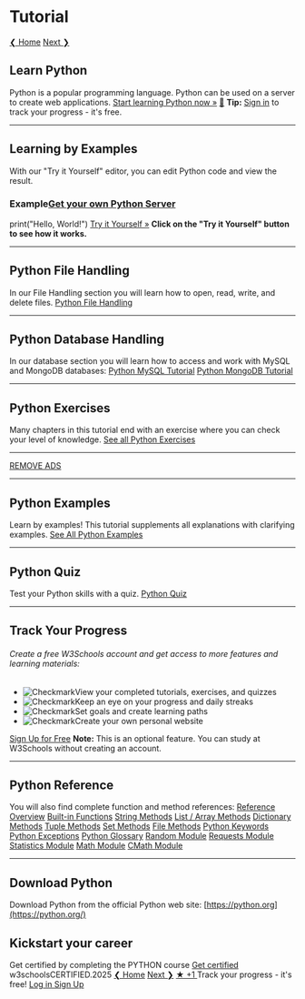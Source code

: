 # Tutorial
[❮ Home](https://www.w3schools.com/default.asp) [Next ❯](https://www.w3schools.com/python/python_intro.asp)
## Learn Python
Python is a popular programming language.
Python can be used on a server to create web applications.
[Start learning Python now »](https://www.w3schools.com/python/python_intro.asp)
[ 🏁](https://profile.w3schools.com/signup "Create a free account to track your progress")
**Tip:** [Sign in](https://profile.w3schools.com/signup "Create a free account to track your progress and earn XP") to track your progress - it's free.
* * *
## Learning by Examples
With our "Try it Yourself" editor, you can edit Python code and view the result.
### Example[Get your own Python Server](https://www.w3schools.com/python/python_server.asp "W3Schools Spaces")
print("Hello, World!")
[Try it Yourself »](https://www.w3schools.com/python/trypython.asp?filename=demo_default)
**Click on the "Try it Yourself" button to see how it works.**
* * *
## Python File Handling
In our File Handling section you will learn how to open, read, write, and delete files.
[Python File Handling](https://www.w3schools.com/python/python_file_handling.asp)
* * *
## Python Database Handling
In our database section you will learn how to access and work with MySQL and MongoDB databases:
[Python MySQL Tutorial](https://www.w3schools.com/python/python_mysql_getstarted.asp)
[Python MongoDB Tutorial](https://www.w3schools.com/python/python_mongodb_getstarted.asp)
* * *
## Python Exercises
Many chapters in this tutorial end with an exercise where you can check your level of knowledge.
[See all Python Exercises](https://www.w3schools.com/python/python_exercises.asp)
* * *
[REMOVE ADS](https://order.w3schools.com/plans)
* * *
## Python Examples
Learn by examples! This tutorial supplements all explanations with clarifying examples.
[See All Python Examples](https://www.w3schools.com/python/python_examples.asp)
* * *
## Python Quiz
Test your Python skills with a quiz.
[Python Quiz](https://www.w3schools.com/python/python_quiz.asp)
* * *
## Track Your Progress
###### Create a free W3Schools account and get access to more features and learning materials:


  * ![Checkmark](https://www.w3schools.com/spaces/files/check3.db67d31e.svg)View your completed tutorials, exercises, and quizzes
  * ![Checkmark](https://www.w3schools.com/spaces/files/check3.db67d31e.svg)Keep an eye on your progress and daily streaks
  * ![Checkmark](https://www.w3schools.com/spaces/files/check3.db67d31e.svg)Set goals and create learning paths
  * ![Checkmark](https://www.w3schools.com/spaces/files/check3.db67d31e.svg)Create your own personal website


[Sign Up for Free](https://profile.w3schools.com/sign-up?redirect_url=https%3A%2F%2Fwww.w3schools.com%2Fpython%2Fdefault.asp "Sign up to try My Learning")
**Note:** This is an optional feature. You can study at W3Schools without creating an account.
* * *
## Python Reference
You will also find complete function and method references:
[Reference Overview](https://www.w3schools.com/python/python_reference.asp) [Built-in Functions](https://www.w3schools.com/python/python_ref_functions.asp) [String Methods](https://www.w3schools.com/python/python_ref_string.asp) [List / Array Methods](https://www.w3schools.com/python/python_ref_list.asp) [Dictionary Methods](https://www.w3schools.com/python/python_ref_dictionary.asp) [Tuple Methods](https://www.w3schools.com/python/python_ref_tuple.asp) [Set Methods](https://www.w3schools.com/python/python_ref_set.asp) [File Methods](https://www.w3schools.com/python/python_ref_file.asp) [Python Keywords](https://www.w3schools.com/python/python_ref_keywords.asp) [Python Exceptions](https://www.w3schools.com/python/python_ref_exceptions.asp) [Python Glossary](https://www.w3schools.com/python/python_ref_glossary.asp) [Random Module](https://www.w3schools.com/python/module_random.asp) [Requests Module](https://www.w3schools.com/python/module_requests.asp) [Statistics Module](https://www.w3schools.com/python/module_statistics.asp) [Math Module](https://www.w3schools.com/python/module_math.asp) [CMath Module](https://www.w3schools.com/python/module_cmath.asp)
* * *
## Download Python
Download Python from the official Python web site: [https://python.org](https://python.org/)


## Kickstart your career
Get certified by completing the PYTHON course
[Get certified](https://campus.w3schools.com/collections/course-catalog/products/python-course?utm_source=classic&utm_medium=tutorials&utm_campaign=first-page-ad) w3schoolsCERTIFIED.2025
[❮ Home](https://www.w3schools.com/default.asp) [Next ❯](https://www.w3schools.com/python/python_intro.asp)
[ ★ +1 ](https://profile.w3schools.com/log-in?redirect_url=https%3A%2F%2Fwww.w3schools.com%2Fpython%2Fdefault.asp "Your W3Schools Profile")
Track your progress - it's free!
[ Log in ](https://profile.w3schools.com/log-in?redirect_url=https%3A%2F%2Fpathfinder.w3schools.com&origin=https%3A%2F%2Fwww.w3schools.com%2Fpython%2Fdefault.asp "Login to your account") [ Sign Up ](https://profile.w3schools.com/sign-up?redirect_url=https%3A%2F%2Fpathfinder.w3schools.com&origin=https%3A%2F%2Fwww.w3schools.com%2Fpython%2Fdefault.asp "Sign Up to Improve Your Learning Experience")
